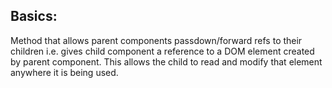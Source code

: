 ## Basics:
Method that allows parent components passdown/forward refs to their children i.e. gives child component a reference to a DOM element created by parent component. This allows the child to read and modify that element anywhere it is being used. 
